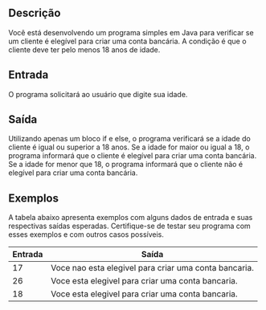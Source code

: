 ## Descrição
Você está desenvolvendo um programa simples em Java para verificar se um cliente é elegível para criar uma conta bancária. A condição é que o cliente deve ter pelo menos 18 anos de idade.

## Entrada
O programa solicitará ao usuário que digite sua idade.

## Saída
Utilizando apenas um bloco if e else, o programa verificará se a idade do cliente é igual ou superior a 18 anos.
Se a idade for maior ou igual a 18, o programa informará que o cliente é elegível para criar uma conta bancária.
Se a idade for menor que 18, o programa informará que o cliente não é elegível para criar uma conta bancária.

## Exemplos
A tabela abaixo apresenta exemplos com alguns dados de entrada e suas respectivas saídas esperadas. Certifique-se de testar seu programa com esses exemplos e com outros casos possíveis.

| Entrada	| Saída |
|-----------|-------|
| 17 |	Voce nao esta elegivel para criar uma conta bancaria. |
| 26 |	Voce esta elegivel para criar uma conta bancaria. |
| 18 |	Voce esta elegivel para criar uma conta bancaria. |